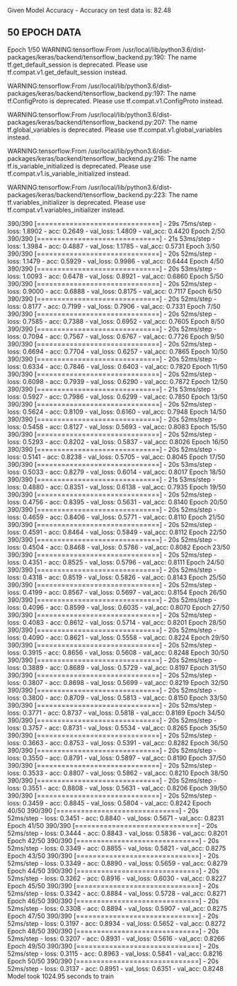 


Given Model Accuracy - Accuracy on test data is: 82.48


50 EPOCH DATA
--


Epoch 1/50
WARNING:tensorflow:From /usr/local/lib/python3.6/dist-packages/keras/backend/tensorflow_backend.py:190: The name tf.get_default_session is deprecated. Please use tf.compat.v1.get_default_session instead.

WARNING:tensorflow:From /usr/local/lib/python3.6/dist-packages/keras/backend/tensorflow_backend.py:197: The name tf.ConfigProto is deprecated. Please use tf.compat.v1.ConfigProto instead.

WARNING:tensorflow:From /usr/local/lib/python3.6/dist-packages/keras/backend/tensorflow_backend.py:207: The name tf.global_variables is deprecated. Please use tf.compat.v1.global_variables instead.

WARNING:tensorflow:From /usr/local/lib/python3.6/dist-packages/keras/backend/tensorflow_backend.py:216: The name tf.is_variable_initialized is deprecated. Please use tf.compat.v1.is_variable_initialized instead.

WARNING:tensorflow:From /usr/local/lib/python3.6/dist-packages/keras/backend/tensorflow_backend.py:223: The name tf.variables_initializer is deprecated. Please use tf.compat.v1.variables_initializer instead.

390/390 [==============================] - 29s 75ms/step - loss: 1.8902 - acc: 0.2649 - val_loss: 1.4809 - val_acc: 0.4420
Epoch 2/50
390/390 [==============================] - 21s 53ms/step - loss: 1.3984 - acc: 0.4887 - val_loss: 1.1785 - val_acc: 0.5731
Epoch 3/50
390/390 [==============================] - 20s 52ms/step - loss: 1.1479 - acc: 0.5929 - val_loss: 0.9986 - val_acc: 0.6444
Epoch 4/50
390/390 [==============================] - 20s 53ms/step - loss: 1.0093 - acc: 0.6478 - val_loss: 0.8921 - val_acc: 0.6860
Epoch 5/50
390/390 [==============================] - 20s 52ms/step - loss: 0.9000 - acc: 0.6888 - val_loss: 0.8175 - val_acc: 0.7117
Epoch 6/50
390/390 [==============================] - 20s 52ms/step - loss: 0.8177 - acc: 0.7199 - val_loss: 0.7906 - val_acc: 0.7331
Epoch 7/50
390/390 [==============================] - 20s 52ms/step - loss: 0.7585 - acc: 0.7388 - val_loss: 0.6952 - val_acc: 0.7605
Epoch 8/50
390/390 [==============================] - 20s 52ms/step - loss: 0.7094 - acc: 0.7567 - val_loss: 0.6767 - val_acc: 0.7726
Epoch 9/50
390/390 [==============================] - 20s 52ms/step - loss: 0.6694 - acc: 0.7704 - val_loss: 0.6257 - val_acc: 0.7865
Epoch 10/50
390/390 [==============================] - 20s 52ms/step - loss: 0.6334 - acc: 0.7846 - val_loss: 0.6403 - val_acc: 0.7820
Epoch 11/50
390/390 [==============================] - 20s 52ms/step - loss: 0.6098 - acc: 0.7939 - val_loss: 0.6290 - val_acc: 0.7872
Epoch 12/50
390/390 [==============================] - 21s 53ms/step - loss: 0.5927 - acc: 0.7986 - val_loss: 0.6299 - val_acc: 0.7850
Epoch 13/50
390/390 [==============================] - 20s 52ms/step - loss: 0.5624 - acc: 0.8109 - val_loss: 0.6160 - val_acc: 0.7948
Epoch 14/50
390/390 [==============================] - 20s 52ms/step - loss: 0.5458 - acc: 0.8127 - val_loss: 0.5693 - val_acc: 0.8083
Epoch 15/50
390/390 [==============================] - 20s 52ms/step - loss: 0.5293 - acc: 0.8202 - val_loss: 0.5837 - val_acc: 0.8026
Epoch 16/50
390/390 [==============================] - 20s 52ms/step - loss: 0.5141 - acc: 0.8238 - val_loss: 0.5705 - val_acc: 0.8045
Epoch 17/50
390/390 [==============================] - 20s 53ms/step - loss: 0.5033 - acc: 0.8279 - val_loss: 0.6014 - val_acc: 0.8017
Epoch 18/50
390/390 [==============================] - 21s 53ms/step - loss: 0.4880 - acc: 0.8351 - val_loss: 0.6138 - val_acc: 0.7935
Epoch 19/50
390/390 [==============================] - 20s 52ms/step - loss: 0.4756 - acc: 0.8395 - val_loss: 0.5631 - val_acc: 0.8140
Epoch 20/50
390/390 [==============================] - 20s 52ms/step - loss: 0.4659 - acc: 0.8406 - val_loss: 0.5771 - val_acc: 0.8110
Epoch 21/50
390/390 [==============================] - 20s 52ms/step - loss: 0.4591 - acc: 0.8464 - val_loss: 0.5849 - val_acc: 0.8112
Epoch 22/50
390/390 [==============================] - 20s 52ms/step - loss: 0.4504 - acc: 0.8468 - val_loss: 0.5786 - val_acc: 0.8082
Epoch 23/50
390/390 [==============================] - 20s 52ms/step - loss: 0.4351 - acc: 0.8525 - val_loss: 0.5796 - val_acc: 0.8111
Epoch 24/50
390/390 [==============================] - 20s 52ms/step - loss: 0.4318 - acc: 0.8519 - val_loss: 0.5826 - val_acc: 0.8143
Epoch 25/50
390/390 [==============================] - 20s 52ms/step - loss: 0.4199 - acc: 0.8567 - val_loss: 0.5697 - val_acc: 0.8154
Epoch 26/50
390/390 [==============================] - 20s 52ms/step - loss: 0.4096 - acc: 0.8599 - val_loss: 0.6035 - val_acc: 0.8070
Epoch 27/50
390/390 [==============================] - 20s 52ms/step - loss: 0.4083 - acc: 0.8612 - val_loss: 0.5714 - val_acc: 0.8201
Epoch 28/50
390/390 [==============================] - 20s 52ms/step - loss: 0.4090 - acc: 0.8621 - val_loss: 0.5558 - val_acc: 0.8224
Epoch 29/50
390/390 [==============================] - 20s 52ms/step - loss: 0.3915 - acc: 0.8656 - val_loss: 0.5608 - val_acc: 0.8248
Epoch 30/50
390/390 [==============================] - 20s 52ms/step - loss: 0.3889 - acc: 0.8689 - val_loss: 0.5729 - val_acc: 0.8197
Epoch 31/50
390/390 [==============================] - 20s 52ms/step - loss: 0.3807 - acc: 0.8698 - val_loss: 0.5699 - val_acc: 0.8219
Epoch 32/50
390/390 [==============================] - 20s 52ms/step - loss: 0.3800 - acc: 0.8709 - val_loss: 0.5813 - val_acc: 0.8150
Epoch 33/50
390/390 [==============================] - 20s 52ms/step - loss: 0.3771 - acc: 0.8737 - val_loss: 0.5818 - val_acc: 0.8169
Epoch 34/50
390/390 [==============================] - 20s 52ms/step - loss: 0.3757 - acc: 0.8731 - val_loss: 0.5534 - val_acc: 0.8265
Epoch 35/50
390/390 [==============================] - 20s 52ms/step - loss: 0.3663 - acc: 0.8753 - val_loss: 0.5391 - val_acc: 0.8282
Epoch 36/50
390/390 [==============================] - 20s 52ms/step - loss: 0.3550 - acc: 0.8791 - val_loss: 0.5897 - val_acc: 0.8190
Epoch 37/50
390/390 [==============================] - 20s 52ms/step - loss: 0.3533 - acc: 0.8807 - val_loss: 0.5862 - val_acc: 0.8210
Epoch 38/50
390/390 [==============================] - 20s 52ms/step - loss: 0.3551 - acc: 0.8808 - val_loss: 0.5631 - val_acc: 0.8206
Epoch 39/50
390/390 [==============================] - 20s 52ms/step - loss: 0.3459 - acc: 0.8845 - val_loss: 0.5804 - val_acc: 0.8242
Epoch 40/50
390/390 [==============================] - 20s 52ms/step - loss: 0.3451 - acc: 0.8840 - val_loss: 0.5671 - val_acc: 0.8231
Epoch 41/50
390/390 [==============================] - 20s 52ms/step - loss: 0.3444 - acc: 0.8843 - val_loss: 0.5836 - val_acc: 0.8201
Epoch 42/50
390/390 [==============================] - 20s 52ms/step - loss: 0.3349 - acc: 0.8855 - val_loss: 0.5821 - val_acc: 0.8275
Epoch 43/50
390/390 [==============================] - 20s 52ms/step - loss: 0.3349 - acc: 0.8890 - val_loss: 0.5659 - val_acc: 0.8279
Epoch 44/50
390/390 [==============================] - 20s 52ms/step - loss: 0.3262 - acc: 0.8916 - val_loss: 0.6030 - val_acc: 0.8227
Epoch 45/50
390/390 [==============================] - 20s 52ms/step - loss: 0.3342 - acc: 0.8884 - val_loss: 0.5728 - val_acc: 0.8271
Epoch 46/50
390/390 [==============================] - 20s 52ms/step - loss: 0.3308 - acc: 0.8894 - val_loss: 0.5907 - val_acc: 0.8275
Epoch 47/50
390/390 [==============================] - 20s 52ms/step - loss: 0.3197 - acc: 0.8934 - val_loss: 0.5652 - val_acc: 0.8272
Epoch 48/50
390/390 [==============================] - 20s 52ms/step - loss: 0.3207 - acc: 0.8931 - val_loss: 0.5616 - val_acc: 0.8266
Epoch 49/50
390/390 [==============================] - 20s 52ms/step - loss: 0.3115 - acc: 0.8963 - val_loss: 0.5841 - val_acc: 0.8216
Epoch 50/50
390/390 [==============================] - 20s 52ms/step - loss: 0.3137 - acc: 0.8951 - val_loss: 0.6351 - val_acc: 0.8248
Model took 1024.95 seconds to train
